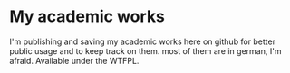 # My academic works
I'm publishing and saving my academic works here on github for better public usage and to keep track on them. most of them are in german, I'm afraid. Available under the WTFPL.
